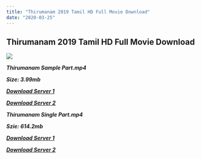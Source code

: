 ```yaml
---
title: "Thirumanam 2019 Tamil HD Full Movie Download"
date: "2020-03-25"
---
```


## Thirumanam 2019 Tamil HD Full Movie Download

![](https://images.moviebuff.com/a6283a91-5f6f-45a2-885f-6f389d0d1482?w=1000)

**_Thirumanam Sample Part.mp4_**

**_Size: 3.99mb_**

**_[Download Server 1](http://s16.uptofiles.net//files/Tamil{5adf554ba90925c4992f0fe8eae1093bfca14c1a880041370a5a335b793ae9c1}202019{5adf554ba90925c4992f0fe8eae1093bfca14c1a880041370a5a335b793ae9c1}20Movies/Thirumanam{5adf554ba90925c4992f0fe8eae1093bfca14c1a880041370a5a335b793ae9c1}20(2019)/Thirumanam{5adf554ba90925c4992f0fe8eae1093bfca14c1a880041370a5a335b793ae9c1}20(HD)/Thirumanam{5adf554ba90925c4992f0fe8eae1093bfca14c1a880041370a5a335b793ae9c1}20(640x360)/Thirumanam{5adf554ba90925c4992f0fe8eae1093bfca14c1a880041370a5a335b793ae9c1}20HD{5adf554ba90925c4992f0fe8eae1093bfca14c1a880041370a5a335b793ae9c1}20Sample.mp4)_**

**_[Download Server 2](http://s16.uptofiles.net//files/Tamil{5adf554ba90925c4992f0fe8eae1093bfca14c1a880041370a5a335b793ae9c1}202019{5adf554ba90925c4992f0fe8eae1093bfca14c1a880041370a5a335b793ae9c1}20Movies/Thirumanam{5adf554ba90925c4992f0fe8eae1093bfca14c1a880041370a5a335b793ae9c1}20(2019)/Thirumanam{5adf554ba90925c4992f0fe8eae1093bfca14c1a880041370a5a335b793ae9c1}20(HD)/Thirumanam{5adf554ba90925c4992f0fe8eae1093bfca14c1a880041370a5a335b793ae9c1}20(640x360)/Thirumanam{5adf554ba90925c4992f0fe8eae1093bfca14c1a880041370a5a335b793ae9c1}20HD{5adf554ba90925c4992f0fe8eae1093bfca14c1a880041370a5a335b793ae9c1}20Sample.mp4)_**

**_Thirumanam Single Part.mp4_**

**_Szie: 614.2mb_**

**_[Download Server 1](http://s16.uptofiles.net//files/Tamil{5adf554ba90925c4992f0fe8eae1093bfca14c1a880041370a5a335b793ae9c1}202019{5adf554ba90925c4992f0fe8eae1093bfca14c1a880041370a5a335b793ae9c1}20Movies/Thirumanam{5adf554ba90925c4992f0fe8eae1093bfca14c1a880041370a5a335b793ae9c1}20(2019)/Thirumanam{5adf554ba90925c4992f0fe8eae1093bfca14c1a880041370a5a335b793ae9c1}20(HD)/Thirumanam{5adf554ba90925c4992f0fe8eae1093bfca14c1a880041370a5a335b793ae9c1}20(640x360)/Thirumanam{5adf554ba90925c4992f0fe8eae1093bfca14c1a880041370a5a335b793ae9c1}20HD.mp4)_**

**_[Download Server 2](http://s16.uptofiles.net//files/Tamil{5adf554ba90925c4992f0fe8eae1093bfca14c1a880041370a5a335b793ae9c1}202019{5adf554ba90925c4992f0fe8eae1093bfca14c1a880041370a5a335b793ae9c1}20Movies/Thirumanam{5adf554ba90925c4992f0fe8eae1093bfca14c1a880041370a5a335b793ae9c1}20(2019)/Thirumanam{5adf554ba90925c4992f0fe8eae1093bfca14c1a880041370a5a335b793ae9c1}20(HD)/Thirumanam{5adf554ba90925c4992f0fe8eae1093bfca14c1a880041370a5a335b793ae9c1}20(640x360)/Thirumanam{5adf554ba90925c4992f0fe8eae1093bfca14c1a880041370a5a335b793ae9c1}20HD.mp4)_**
